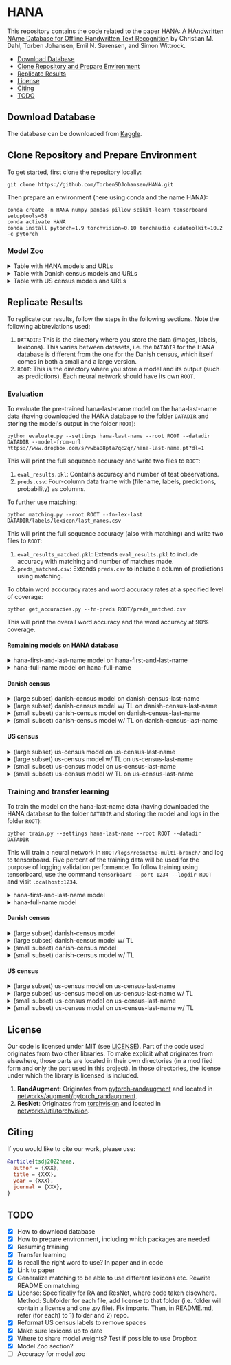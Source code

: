# HANA
This repository contains the code related to the paper [HANA: A HAndwritten NAme Database for Offline Handwritten Text Recognition](https://arxiv.org/abs/2101.10862) by Christian M. Dahl, Torben Johansen, Emil N. Sørensen, and Simon Wittrock.

- [Download Database](#download-database)
- [Clone Repository and Prepare Environment](#clone-repository-and-prepare-environment)
- [Replicate Results](#replicate-results)
- [License](#license)
- [Citing](#citing)
- [TODO](#todo)

## Download Database

The database can be downloaded from [Kaggle](https://www.kaggle.com/sdusimonwittrock/hana-database).

## Clone Repository and Prepare Environment

To get started, first clone the repository locally:
```
git clone https://github.com/TorbenSDJohansen/HANA.git
```

Then prepare an environment (here using conda and the name HANA):
```
conda create -n HANA numpy pandas pillow scikit-learn tensorboard setuptools=58
conda activate HANA
conda install pytorch=1.9 torchvision=0.10 torchaudio cudatoolkit=10.2 -c pytorch
```

### Model Zoo

<details>

<summary>
Table with HANA models and URLs
</summary>

| name                      | WACC  | WACC w/ matching  | url |
| ---                       | ---   | ---               | --- |
| hana-last-name            | 94.3  | 95.7              | [model](https://www.dropbox.com/s/vwba88pta7qc2qr/hana-last-name.pt?dl=1)           |
| hana-first-and-last-name  | 93.5  | 94.8              | [model](https://www.dropbox.com/s/1zbfd7l3bkdg662/hana-first-and-last-name.pt?dl=1) |
| hana-full-name            | 67.4  | 68.8              | [model](https://www.dropbox.com/s/jj32kp5sy6bdmoh/hana-full-name.pt?dl=1)           |

</details>

<details>

<summary>
Table with Danish census models and URLs
</summary>

| name                      | WACC  | url |
| ---                       | ---   | --- |
| danish-census-large       | 86.1  | [model](https://www.dropbox.com/s/bcobjqiolvcdte6/danish-census-large-last-name.pt?dl=1)    |
| danish-census-large-tl    | 94.6  | [model](https://www.dropbox.com/s/rbd6ibyrnjqycgs/danish-census-large-last-name-tl.pt?dl=1) |
| danish-census-small       | 77.9  | [model](https://www.dropbox.com/s/i2jjk905vrcc4op/danish-census-small-last-name.pt?dl=1)    |
| danish-census-small-tl    | 92.2  | [model](https://www.dropbox.com/s/2v8g1lb0rhrjx6z/danish-census-small-last-name-tl.pt?dl=1) |

</details>

<details>

<summary>
Table with US census models and URLs
</summary>

| name                      | WACC  | url |
| ---                       | ---   | --- |
| us-census-large           | 84.7  | [model](https://www.dropbox.com/s/t5bvr6oh27p4wcs/us-census-large-last-name.pt?dl=1)    |
| us-census-large-tl        | 86.8  | [model](https://www.dropbox.com/s/mb73ce9wgqf4er6/us-census-large-last-name-tl.pt?dl=1) |
| us-census-small           | 72.8  | [model](https://www.dropbox.com/s/2u4nfrkb0wof017/us-census-small-last-name.pt?dl=1)    |
| us-census-small-tl        | 78.7  | [model](https://www.dropbox.com/s/nvtmvih13ttac9a/us-census-small-last-name-tl.pt?dl=1) |

</details>

## Replicate Results

To replicate our results, follow the steps in the following sections.
Note the following abbreviations used:
1. `DATADIR`: This is the directory where you store the data (images, labels, lexicons). This varies between datasets, i.e. the `DATADIR` for the HANA database is different from the one for the Danish census, which itself comes in both a small and a large version.
2. `ROOT`: This is the directory where you store a model and its output (such as predictions). Each neural network should have its own `ROOT`.

### Evaluation

To evaluate the pre-trained hana-last-name model on the hana-last-name data (having downloaded the HANA database to the folder `DATADIR` and storing the model's output in the folder `ROOT`):
```
python evaluate.py --settings hana-last-name --root ROOT --datadir DATADIR --model-from-url https://www.dropbox.com/s/vwba88pta7qc2qr/hana-last-name.pt?dl=1
```
This will print the full sequence accuracy and write two files to `ROOT`:
1. `eval_results.pkl`: Contains accuracy and number of test observations.
2. `preds.csv`: Four-column data frame with (filename, labels, predictions, probability) as columns.

To further use matching:
```
python matching.py --root ROOT --fn-lex-last DATADIR/labels/lexicon/last_names.csv
```
This will print the full sequence accuracy (also with matching) and write two files to `ROOT`:
1. `eval_results_matched.pkl`: Extends `eval_results.pkl` to include accuracy with matching and number of matches made.
2. `preds_matched.csv`: Extends `preds.csv` to include a column of predictions using matching.

To obtain word acccuracy rates and word accuracy rates at a specified level of coverage:
```
python get_accuracies.py --fn-preds ROOT/preds_matched.csv
```
This will print the overall word accuracy and the word accuracy at 90% coverage.

#### Remaining models on HANA database
<details>

<summary>
hana-first-and-last-name model on hana-first-and-last-name
</summary>

```
python evaluate.py --settings hana-first-and-last-name --root ROOT --datadir DATADIR --model-from-url https://www.dropbox.com/s/1zbfd7l3bkdg662/hana-first-and-last-name.pt?dl=1
python matching.py --root ROOT --fn-lex-first DATADIR/labels/lexicon/first_names.csv --fn-lex-last DATADIR/labels/lexicon/last_names.csv
python get_accuracies.py --fn-preds ROOT/preds_matched.csv
```

</details>

<details>

<summary>
hana-full-name model on hana-full-name
</summary>

```
python evaluate.py --settings hana-full-name --root ROOT --datadir DATADIR --model-from-url https://www.dropbox.com/s/jj32kp5sy6bdmoh/hana-full-name.pt?dl=1
python matching.py --root ROOT --fn-lex-first DATADIR/labels/lexicon/first_names.csv --fn-lex-middle DATADIR/labels/lexicon/middle_names.csv --fn-lex-last DATADIR/labels/lexicon/last_names.csv
python get_accuracies.py --fn-preds ROOT/preds_matched.csv
```

</details>

#### Danish census
<details>

<summary>
(large subset) danish-census model on danish-census-last-name
</summary>

```
python evaluate.py --settings danish-census-large-last-name --root ROOT --datadir DATADIR --model-from-url https://www.dropbox.com/s/bcobjqiolvcdte6/danish-census-large-last-name.pt?dl=1
python matching.py --root ROOT --fn-lex-last DATADIR/labels/lexicon/last_names.csv
python get_accuracies.py --fn-preds ROOT/preds_matched.csv
```

</details>

<details>

<summary>
(large subset) danish-census model w/ TL on danish-census-last-name
</summary>

```
python evaluate.py --settings danish-census-large-last-name-tl --root ROOT --datadir DATADIR --model-from-url https://www.dropbox.com/s/rbd6ibyrnjqycgs/danish-census-large-last-name-tl.pt?dl=1
python matching.py --root ROOT --fn-lex-last DATADIR/labels/lexicon/last_names.csv
python get_accuracies.py --fn-preds ROOT/preds_matched.csv
```

</details>

<details>

<summary>
(small subset) danish-census model on danish-census-last-name
</summary>

```
python evaluate.py --settings danish-census-small-last-name --root ROOT --datadir DATADIR --model-from-url https://www.dropbox.com/s/i2jjk905vrcc4op/danish-census-small-last-name.pt?dl=1
python matching.py --root ROOT --fn-lex-last DATADIR/labels/lexicon/last_names.csv
python get_accuracies.py --fn-preds ROOT/preds_matched.csv
```

</details>

<details>

<summary>
(small subset) danish-census model w/ TL on danish-census-last-name
</summary>

```
python evaluate.py --settings danish-census-small-last-name-tl --root ROOT --datadir DATADIR --model-from-url https://www.dropbox.com/s/2v8g1lb0rhrjx6z/danish-census-small-last-name-tl.pt?dl=1
python matching.py --root ROOT --fn-lex-last DATADIR/labels/lexicon/last_names.csv
python get_accuracies.py --fn-preds ROOT/preds_matched.csv
```

</details>

#### US census
<details>

<summary>
(large subset) us-census model on us-census-last-name
</summary>

```
python evaluate.py --settings US-census-large-last-name --root ROOT --datadir DATADIR --model-from-url https://www.dropbox.com/s/t5bvr6oh27p4wcs/us-census-large-last-name.pt?dl=1
python matching.py --root ROOT --fn-lex-last DATADIR/labels/lexicon/last_names.csv
python get_accuracies.py --fn-preds ROOT/preds_matched.csv
```

</details>

<details>

<summary>
(large subset) us-census model w/ TL on us-census-last-name
</summary>

```
python evaluate.py --settings US-census-large-last-name-tl --root ROOT --datadir DATADIR --model-from-url https://www.dropbox.com/s/mb73ce9wgqf4er6/us-census-large-last-name-tl.pt?dl=1
python matching.py --root ROOT --fn-lex-last DATADIR/labels/lexicon/last_names.csv
python get_accuracies.py --fn-preds ROOT/preds_matched.csv
```

</details>

<details>

<summary>
(small subset) us-census model on us-census-last-name
</summary>

```
python evaluate.py --settings US-census-small-last-name --root ROOT --datadir DATADIR --model-from-url https://www.dropbox.com/s/2u4nfrkb0wof017/us-census-small-last-name.pt?dl=1
python matching.py --root ROOT --fn-lex-last DATADIR/labels/lexicon/last_names.csv
python get_accuracies.py --fn-preds ROOT/preds_matched.csv
```

</details>

<details>

<summary>
(small subset) us-census model w/ TL on us-census-last-name
</summary>

```
python evaluate.py --settings US-census-small-last-name-tl --root ROOT --datadir DATADIR --model-from-url https://www.dropbox.com/s/nvtmvih13ttac9a/us-census-small-last-name-tl.pt?dl=1
python matching.py --root ROOT --fn-lex-last DATADIR/labels/lexicon/last_names.csv
python get_accuracies.py --fn-preds ROOT/preds_matched.csv
```

</details>

### Training and transfer learning
To train the model on the hana-last-name data (having downloaded the HANA database to the folder `DATADIR` and storing the model and logs in the folder `ROOT`):
```
python train.py --settings hana-last-name --root ROOT --datadir DATADIR
```
This will train a neural network in `ROOT/logs/resnet50-multi-branch/` and log to tensorboard.
Five percent of the training data will be used for the purpose of logging validation performance.
To follow training using tensorboard, use the command `tensorboard --port 1234 --logdir ROOT` and visit `localhost:1234`.

<details>

<summary>
hana-first-and-last-name model
</summary>

```
python train.py --settings hana-first-and-last-name --root ROOT --datadir DATADIR
```

</details>

<details>

<summary>
hana-full-name model
</summary>

```
python train.py --settings hana-full-name --root ROOT --datadir DATADIR
```

</details>

#### Danish census
<details>

<summary>
(large subset) danish-census model
</summary>

```
python train.py --settings danish-census-large-last-name --root ROOT --datadir DATADIR
```

</details>

<details>

<summary>
(large subset) danish-census model w/ TL
</summary>

```
python train.py --settings danish-census-large-last-name-tl --root ROOT --datadir DATADIR --url-pretrained https://www.dropbox.com/s/vwba88pta7qc2qr/hana-last-name.pt?dl=1
```

</details>

<details>

<summary>
(small subset) danish-census model
</summary>

```
python train.py --settings danish-census-small-last-name --root ROOT --datadir DATADIR
```

</details>

<details>

<summary>
(small subset) danish-census model w/ TL
</summary>

```
python train.py --settings danish-census-small-last-name-tl --root ROOT --datadir DATADIR --url-pretrained https://www.dropbox.com/s/vwba88pta7qc2qr/hana-last-name.pt?dl=1
```

</details>

#### US census
<details>

<summary>
(large subset) us-census model on us-census-last-name
</summary>

```
python train.py --settings US-census-large-last-name --root ROOT --datadir DATADIR
```

</details>

<details>

<summary>
(large subset) us-census model on us-census-last-name w/ TL
</summary>

```
python train.py --settings US-census-large-last-name-tl --root ROOT --datadir DATADIR --url-pretrained https://www.dropbox.com/s/vwba88pta7qc2qr/hana-last-name.pt?dl=1
```

</details>

<details>

<summary>
(small subset) us-census model on us-census-last-name
</summary>

```
python train.py --settings US-census-small-last-name --root ROOT --datadir DATADIR
```

</details>

<details>

<summary>
(small subset) us-census model on us-census-last-name w/ TL
</summary>

```
python train.py --settings US-census-small-last-name-tl --root ROOT --datadir DATADIR --url-pretrained https://www.dropbox.com/s/vwba88pta7qc2qr/hana-last-name.pt?dl=1
```

</details>

## License

Our code is licensed under MIT (see [LICENSE](LICENSE)).
Part of the code used originates from two other libraries.
To make explicit what originates from elsewhere, those parts are located in their own directories (in a modified form and only the part used in this project).
In those directories, the license under which the library is licensed is included.
1. **RandAugment**: Originates from [pytorch-randaugment](https://github.com/ildoonet/pytorch-randaugment) and located in [networks/augment/pytorch_randaugment](networks/augment/pytorch_randaugment).
1. **ResNet**: Originates from [torchvision](https://github.com/pytorch/vision) and located in [networks/util/torchvision](networks/util/torchvision).

## Citing
If you would like to cite our work, please use:
```bibtex
@article{tsdj2022hana,
  author = {XXX},
  title = {XXX},
  year = {XXX},
  journal = {XXX},
}
```

## TODO
- [x] How to download database
- [x] How to prepare environment, including which packages are needed
- [x] Resuming training
- [x] Transfer learning
- [x] Is recall the right word to use? In paper and in code
- [x] Link to paper
- [x] Generalize matching to be able to use different lexicons etc. Rewrite README on matching
- [x] License: Specifically for RA and ResNet, where code taken elsewhere. Method: Subfolder for each file, add license to that folder (i.e. folder will contain a license and one .py file). Fix imports. Then, in README.md, refer (for each) to 1) folder and 2) repo.
- [x] Reformat US census labels to remove spaces
- [x] Make sure lexicons up to date
- [x] Where to share model weights? Test if possible to use Dropbox
- [x] Model Zoo section?
- [ ] Accuracy for model zoo
